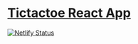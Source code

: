 # [Tictactoe React App](https://tictactoe-react-app.netlify.app/)

[![Netlify Status](https://api.netlify.com/api/v1/badges/d6fc5a9f-d362-43b3-997e-66506e3eee13/deploy-status)](https://app.netlify.com/sites/tictactoe-react-app/deploys) 
